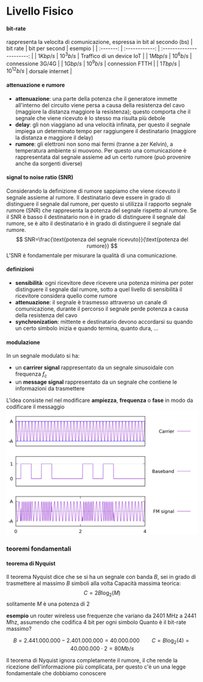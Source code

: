 # Livello Fisico

#### bit-rate
rappresenta la velocita di comunicazione, espressa in bit al secondo (bs)
| bit rate  | bit per second | esempio                   |
| :-------: | :------------: | :-----------------------: |
| $1 Kbp/s$ | $10^3 b/s$     | Traffico di un device IoT |
| $1Mbp/s$  | $10^6 b/s$     | connessione 3G/4G         |
| $1Gbp/s$  | $10^9 b/s$     | connession FTTH           |
| $1 Tbp/s$ | $10^12 b/s$    | dorsale internet          |

#### attenuazione e rumore
- **attenuazione**: una parte della potenza che il generatore immette all'interno del circuito viene persa a causa della resistenza del cavo (maggiore la distanza maggiore la resistenza); questo comporta che il segnale che viene ricevuto è lo stesso ma risulta più debole
- **delay**: gli non viaggiano ad una velocità infinata, per questo il segnale impiega un determinato tempo per raggiungere il destinatario (maggiore la distanza e maggiore il delay)
- **rumore**: gli elettroni non sono mai fermi (tranne a zer Kelvin), a temperatura ambiente si muovono. Per questo una comunicazione è rappresentata dal segnale assieme ad un certo rumore (può provenire anche da sorgenti diverse)

#### signal to noise ratio (SNR)
Considerando la definizione di rumore sappiamo che viene ricevuto il segnale assieme al rumore. Il destinatario deve essere in grado di distinguere il segnale dal rumore, per questo si utilizza il rapporto segnale rumore (SNR) che rappresenta la potenza del segnale rispetto al rumore. Se il SNR è basso il destinatario non è in grado di distinguere il segnale dal rumore, se è alto il destinatario è in grado di distinguere il segnale dal rumore.
$$
SNR=\frac{\text{potenza del segnale ricevuto}}{\text{potenza del rumore}}
$$
L'SNR è fondamentale per misurare la qualità di una comunicazione.


#### definizioni
- **sensibilità**: ogni ricevitore deve ricevere una potenza minima per poter distinguere il segnale dal rumore, sotto a quel livello di sensibilità il ricevitore considera quello come rumore
- **attenuazione**: il segnale è trasmesso attraverso un canale di comunicazione, durante il percorso il segnale perde potenza a causa della resistenza del cavo
- **synchronization**: mittente e destinatario devono accordarsi su quando un certo simbolo inizia e quando termina, quanto dura, ...

#### modulazione
In un segnale modulato si ha:
- un **carrirer signal** rappresentato da un segnale sinusoidale con frequenza $f_c$
- un **message signal** rappresentato da un segnale che contiene le informazioni da trasmettere

L'idea consiste nel nel modificare **ampiezza**, **frequenza** o **fase** in modo da codificare il messaggio
![modulazione](./assets/02/modulazione.png)

### teoremi fondamentali
#### teorema di Nyquist
Il teorema Nyquist dice che se si ha un segnale con banda $B$, sei in grado di trasmettere al massimo $B$ simboli alla volta
Capacità massima teorica:
$$
C=2B\log_2({M})
$$
solitamente $M$ è una potenza di 2

**esempio**
un router wireless use frequenze che variano da $\text{2401 MHz}$ a $\text{2441 Mhz}$, assumendo che codifica $4$ bit per ogni simbolo
Quanto è il bit-rate massimo?

$$
B = 2.441.000.000 - 2.401.000.000=40.000.000 \qquad
C=B\log_2({4}) = 40.000.000 \cdot 2 = 80Mb/s
$$

Il teorema di Nyquist ignora completamente il rumore, il che rende la ricezione dell'informazione più complicata, per questo c'è un una legge fondamentale che dobbiamo conoscere


